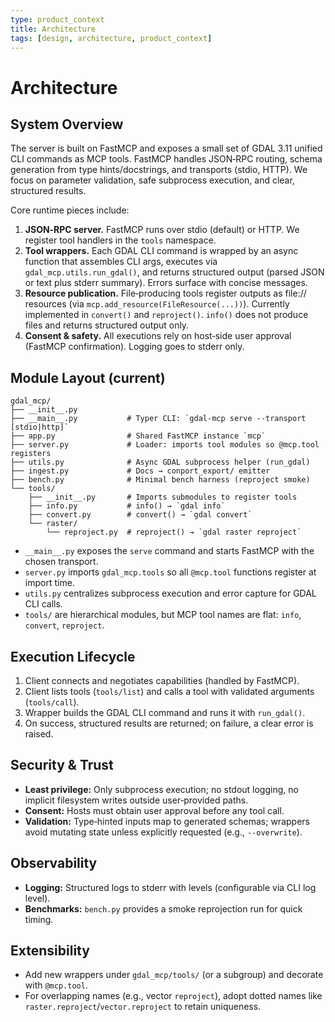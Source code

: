 ```yaml
---
type: product_context
title: Architecture
tags: [design, architecture, product_context]
---
```


# Architecture

## System Overview

The server is built on FastMCP and exposes a small set of GDAL 3.11 unified CLI commands as MCP tools. FastMCP handles JSON‑RPC routing, schema generation from type hints/docstrings, and transports (stdio, HTTP). We focus on parameter validation, safe subprocess execution, and clear, structured results.

Core runtime pieces include:

1. **JSON‑RPC server.** FastMCP runs over stdio (default) or HTTP. We register tool handlers in the `tools` namespace.
2. **Tool wrappers.** Each GDAL CLI command is wrapped by an async function that assembles CLI args, executes via `gdal_mcp.utils.run_gdal()`, and returns structured output (parsed JSON or text plus stderr summary). Errors surface with concise messages.
3. **Resource publication.** File‑producing tools register outputs as file:// resources (via `mcp.add_resource(FileResource(...))`). Currently implemented in `convert()` and `reproject()`. `info()` does not produce files and returns structured output only.
4. **Consent & safety.** All executions rely on host‑side user approval (FastMCP confirmation). Logging goes to stderr only.

## Module Layout (current)

```
gdal_mcp/
├── __init__.py
├── __main__.py           # Typer CLI: `gdal-mcp serve --transport [stdio|http]`
├── app.py                # Shared FastMCP instance `mcp`
├── server.py             # Loader: imports tool modules so @mcp.tool registers
├── utils.py              # Async GDAL subprocess helper (run_gdal)
├── ingest.py             # Docs → conport_export/ emitter
├── bench.py              # Minimal bench harness (reproject smoke)
└── tools/
    ├── __init__.py       # Imports submodules to register tools
    ├── info.py           # info() → `gdal info`
    ├── convert.py        # convert() → `gdal convert`
    └── raster/
        └── reproject.py  # reproject() → `gdal raster reproject`
```

- `__main__.py` exposes the `serve` command and starts FastMCP with the chosen transport.
- `server.py` imports `gdal_mcp.tools` so all `@mcp.tool` functions register at import time.
- `utils.py` centralizes subprocess execution and error capture for GDAL CLI calls.
- `tools/` are hierarchical modules, but MCP tool names are flat: `info`, `convert`, `reproject`.

## Execution Lifecycle

1. Client connects and negotiates capabilities (handled by FastMCP).
2. Client lists tools (`tools/list`) and calls a tool with validated arguments (`tools/call`).
3. Wrapper builds the GDAL CLI command and runs it with `run_gdal()`.
4. On success, structured results are returned; on failure, a clear error is raised.

## Security & Trust

- **Least privilege:** Only subprocess execution; no stdout logging, no implicit filesystem writes outside user‑provided paths.
- **Consent:** Hosts must obtain user approval before any tool call.
- **Validation:** Type‑hinted inputs map to generated schemas; wrappers avoid mutating state unless explicitly requested (e.g., `--overwrite`).

## Observability

- **Logging:** Structured logs to stderr with levels (configurable via CLI log level).
- **Benchmarks:** `bench.py` provides a smoke reprojection run for quick timing.

## Extensibility

- Add new wrappers under `gdal_mcp/tools/` (or a subgroup) and decorate with `@mcp.tool`.
- For overlapping names (e.g., vector `reproject`), adopt dotted names like `raster.reproject`/`vector.reproject` to retain uniqueness.
